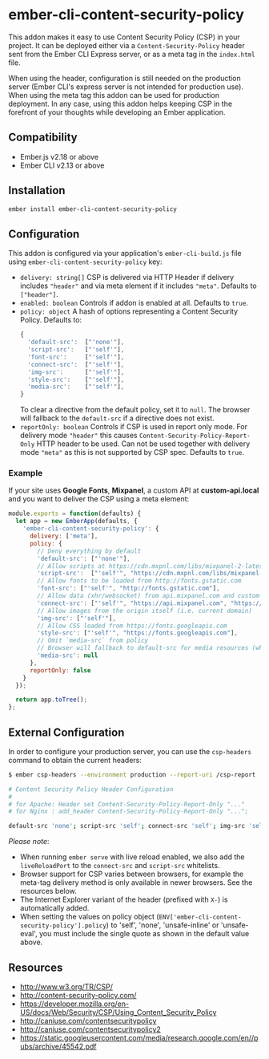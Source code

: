 # ember-cli-content-security-policy

This addon makes it easy to use Content Security Policy (CSP) in your project. It can be deployed either
via a `Content-Security-Policy` header sent from the Ember CLI Express server, or as a meta tag in the
`index.html` file.

When using the header, configuration is still needed on the production server (Ember CLI's express server 
is not intended for production use). When using the meta tag this addon can be used for production deployment.
In any case, using this addon helps keeping CSP in the forefront of your thoughts while developing an Ember application.


Compatibility
------------------------------------------------------------------------------

* Ember.js v2.18 or above
* Ember CLI v2.13 or above


Installation
------------------------------------------------------------------------------

```bash
ember install ember-cli-content-security-policy
```

## Configuration

This addon is configured via your application's `ember-cli-build.js` file using `ember-cli-content-security-policy` key:

- `delivery: string[]`
  CSP is delivered via HTTP Header if delivery includes `"header"` and via meta element if it includes `"meta"`.
  Defaults to `["header"]`.
- `enabled: boolean`
  Controls if addon is enabled at all.
  Defaults to `true`.
- `policy: object`
  A hash of options representing a Content Security Policy.
  Defaults to:
  ```js
  {
    'default-src':  ["'none'"],
    'script-src':   ["'self'"],
    'font-src':     ["'self'"],
    'connect-src':  ["'self'"],
    'img-src':      ["'self'"],
    'style-src':    ["'self'"],
    'media-src':    ["'self'"],
  }
  ```
  To clear a directive from the default policy, set it to `null`.
  The browser will fallback to the `default-src` if a directive does not exist.
- `reportOnly: boolean`
  Controls if CSP is used in report only mode. For delivery mode `"header"` this causes `Content-Security-Policy-Report-Only` HTTP header to be used.
  Can not be used together with delivery mode `"meta"` as this is not supported by CSP spec.
  Defaults to `true`.

### Example

If your site uses **Google Fonts**, **Mixpanel**, a custom API at **custom-api.local** and you want to deliver the CSP using a meta element:

```js
module.exports = function(defaults) {
  let app = new EmberApp(defaults, {
    'ember-cli-content-security-policy': {
      delivery: ['meta'],
      policy: {
        // Deny everything by default
        'default-src': ["'none'"],
        // Allow scripts at https://cdn.mxpnl.com/libs/mixpanel-2-latest.min.js
        'script-src':  ["'self'", "https://cdn.mxpnl.com/libs/mixpanel-2-latest.min.js"],
        // Allow fonts to be loaded from http://fonts.gstatic.com
        'font-src': ["'self'", "http://fonts.gstatic.com"],
        // Allow data (xhr/websocket) from api.mixpanel.com and custom-api.local
        'connect-src': ["'self'", "https://api.mixpanel.com", "https://custom-api.local"],
        // Allow images from the origin itself (i.e. current domain)
        'img-src': ["'self'"],
        // Allow CSS loaded from https://fonts.googleapis.com
        'style-src': ["'self'", "https://fonts.googleapis.com"],
        // Omit `media-src` from policy
        // Browser will fallback to default-src for media resources (which is 'none', see above)
        'media-src': null
      },
      reportOnly: false
    }
  });

  return app.toTree();
};
```

## External Configuration

In order to configure your production server, you can use the `csp-headers` command to obtain
the current headers:

```bash
$ ember csp-headers --environment production --report-uri /csp-report

# Content Security Policy Header Configuration
#
# for Apache: Header set Content-Security-Policy-Report-Only "..."
# for Nginx : add_header Content-Security-Policy-Report-Only "...";

default-src 'none'; script-src 'self'; connect-src 'self'; img-src 'self'; style-src 'self'; report-uri /csp-report;
```

*Please note*:
+ When running `ember serve` with live reload enabled, we also add the `liveReloadPort` to
  the `connect-src` and `script-src` whitelists.
+ Browser support for CSP varies between browsers, for example the meta-tag delivery method is only available
  in newer browsers. See the resources below.
+ The Internet Explorer variant of the header (prefixed with `X-`) is automatically added.
+ When setting the values on policy object (`ENV['ember-cli-content-security-policy'].policy`) to 'self', 'none', 'unsafe-inline' or 'unsafe-eval',
  you must include the single quote as shown in the default value above.

## Resources

* http://www.w3.org/TR/CSP/
* http://content-security-policy.com/
* https://developer.mozilla.org/en-US/docs/Web/Security/CSP/Using_Content_Security_Policy
* http://caniuse.com/contentsecuritypolicy
* http://caniuse.com/contentsecuritypolicy2
* https://static.googleusercontent.com/media/research.google.com/en//pubs/archive/45542.pdf
